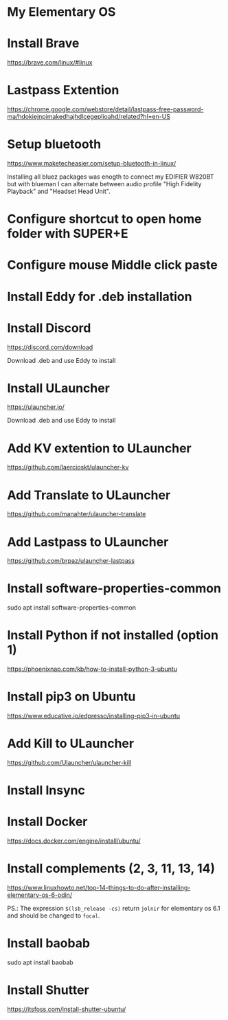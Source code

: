 # My Elementary OS

# Install Brave
  https://brave.com/linux/#linux

# Lastpass Extention
https://chrome.google.com/webstore/detail/lastpass-free-password-ma/hdokiejnpimakedhajhdlcegeplioahd/related?hl=en-US

# Setup bluetooth
https://www.maketecheasier.com/setup-bluetooth-in-linux/

Installing all bluez packages was enogth to connect my EDIFIER W820BT but with blueman I can alternate between audio profile "High Fidelity Playback" and "Headset Head Unit". 

# Configure shortcut to open home folder with SUPER+E

# Configure mouse Middle click paste

# Install Eddy for .deb installation

# Install Discord
https://discord.com/download

Download .deb and use Eddy to install

# Install ULauncher
https://ulauncher.io/

Download .deb and use Eddy to install

# Add KV extention to ULauncher
https://github.com/laercioskt/ulauncher-kv

# Add Translate to ULauncher
https://github.com/manahter/ulauncher-translate

# Add Lastpass to ULauncher
https://github.com/brpaz/ulauncher-lastpass

# Install software-properties-common
sudo apt install software-properties-common

# Install Python if not installed (option 1)
https://phoenixnap.com/kb/how-to-install-python-3-ubuntu

# Install pip3 on Ubuntu
https://www.educative.io/edpresso/installing-pip3-in-ubuntu

# Add Kill to ULauncher
https://github.com/Ulauncher/ulauncher-kill

# Install Insync

# Install Docker
https://docs.docker.com/engine/install/ubuntu/

# Install complements (2, 3, 11, 13, 14)
https://www.linuxhowto.net/top-14-things-to-do-after-installing-elementary-os-6-odin/

PS.: The expression `$(lsb_release -cs)` return `jolnir` for elementary os 6.1 and should be changed to `focal`.

# Install baobab
sudo apt install baobab

# Install Shutter
https://itsfoss.com/install-shutter-ubuntu/

